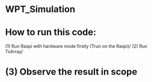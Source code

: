 # WPT_Simulation
# How to run this code:
(1) Run Raspi with hardware mode firstly (Trun on the Raspi)/
(2) Run TxArray/
# (3) Observe the result in scope
